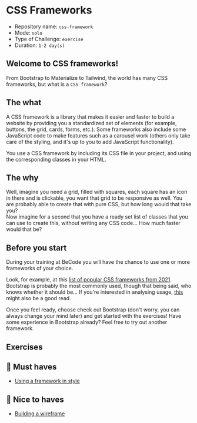 # CSS Frameworks

- Repository name: `css-framework`
- Mode: `solo`
- Type of Challenge: `exercise`
- Duration: `1-2 day(s)`

## Welcome to CSS frameworks!

From Bootstrap to Materialize to Tailwind, the world has many CSS frameworks, but what is a `CSS framework`?

## The what

A CSS framework is a library that makes it easier and faster to build a website by providing you a standardized set of elements (for example, buttons, the grid, cards, forms, etc.). Some frameworks also include some JavaScript code to make features such as a carousel work (others only take care of the styling, and it's up to you to add JavaScript functionality).

You use a CSS framework by including its CSS file in your project, and using the corresponding classes in your HTML.

## The why

Well, imagine you need a grid, filled with squares, each square has an icon in there and is clickable, you want that grid to be responsive as well. You are probably able to create that with pure CSS, but how long would that take you?  
Now imagine for a second that you have a ready set list of classes that you can use to create this, without writing any CSS code... How much faster would that be?

## Before you start

During your training at BeCode you will have the chance to use one or more frameworks of your choice.

Look, for example, at this [list of popular CSS frameworks from 2021](https://www.thecoderworld.com/top-8-css-frameworks-to-learn-in-2021/).
Bootstrap is probably the most commonly used, though that being said, who knows whether it should be... If you're interested in analysing usage, [this](https://2021.stateofcss.com/en-US/technologies/css-frameworks/) might also be a good read.

Once you feel ready, choose check out Bootstrap (don't worry, you can always change your mind later) and get started with the exercises!
Have some experience in Bootstrap already? Feel free to try out another framework.

## Exercises
## 🌱 Must haves
- [Using a framework in style](1.Exercise-Framework-Style.md)

## 🌼 Nice to haves
- [Building a wireframe](2.Exercise-Wireframe.md)